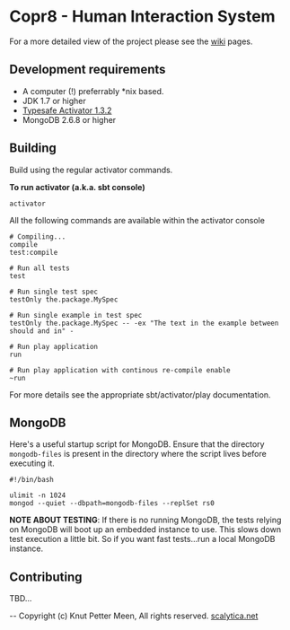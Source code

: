 Copr8 - Human Interaction System
=================================

For a more detailed view of the project please see the [wiki](https://github.com/kpmeen/copr8/wiki) pages.


## Development requirements

* A computer (!) preferrably *nix based.
* JDK 1.7 or higher
* [Typesafe Activator 1.3.2](http://downloads.typesafe.com/typesafe-activator/1.3.2/typesafe-activator-1.3.2.zip)
* MongoDB 2.6.8 or higher

## Building
Build using the regular activator commands.

**To run activator (a.k.a. sbt console)**
 
```
activator 
```

All the following commands are available within the activator console 

```
# Compiling...
compile
test:compile

# Run all tests
test

# Run single test spec
testOnly the.package.MySpec

# Run single example in test spec
testOnly the.package.MySpec -- -ex "The text in the example between should and in" -

# Run play application
run

# Run play application with continous re-compile enable
~run
```

For more details see the appropriate sbt/activator/play documentation.

## MongoDB
Here's a useful startup script for MongoDB. Ensure that the directory ```mongodb-files``` is present in the directory where the script lives before executing it.
```
#!/bin/bash

ulimit -n 1024
mongod --quiet --dbpath=mongodb-files --replSet rs0
```

**NOTE ABOUT TESTING**: If there is no running MongoDB, the tests relying on MongoDB will boot up an embedded instance to use. This slows down test execution a little bit. So if you want fast tests...run a local MongoDB instance.

## Contributing
TBD...

--
Copyright (c) Knut Petter Meen, All rights reserved. [scalytica.net](http://scalytica.net)
